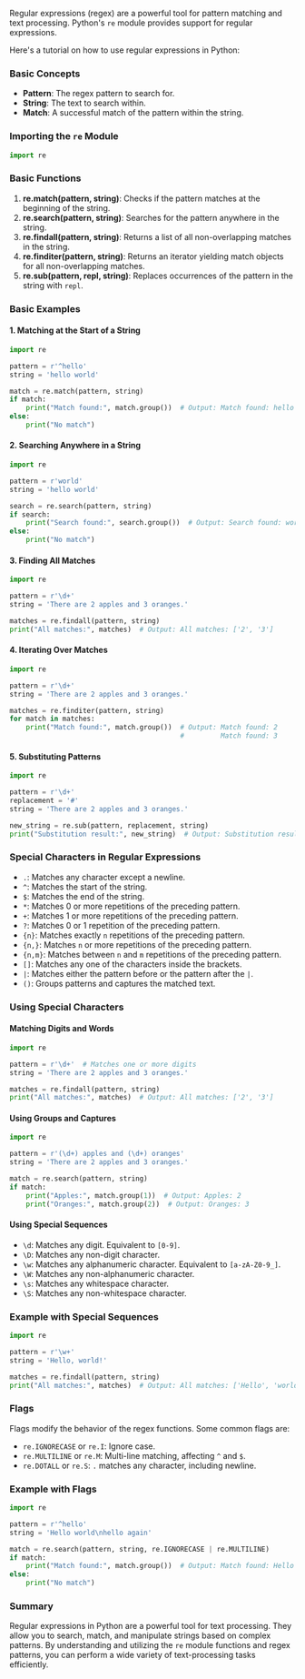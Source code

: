 Regular expressions (regex) are a powerful tool for pattern matching and text processing. Python's `re` module provides support for regular expressions.

Here's a tutorial on how to use regular expressions in Python:

### Basic Concepts

- **Pattern**: The regex pattern to search for.
- **String**: The text to search within.
- **Match**: A successful match of the pattern within the string.

### Importing the `re` Module

```python
import re
```

### Basic Functions

1. **re.match(pattern, string)**: Checks if the pattern matches at the beginning of the string.
2. **re.search(pattern, string)**: Searches for the pattern anywhere in the string.
3. **re.findall(pattern, string)**: Returns a list of all non-overlapping matches in the string.
4. **re.finditer(pattern, string)**: Returns an iterator yielding match objects for all non-overlapping matches.
5. **re.sub(pattern, repl, string)**: Replaces occurrences of the pattern in the string with `repl`.

### Basic Examples

#### 1. Matching at the Start of a String

```python
import re

pattern = r'^hello'
string = 'hello world'

match = re.match(pattern, string)
if match:
    print("Match found:", match.group())  # Output: Match found: hello
else:
    print("No match")
```

#### 2. Searching Anywhere in a String

```python
import re

pattern = r'world'
string = 'hello world'

search = re.search(pattern, string)
if search:
    print("Search found:", search.group())  # Output: Search found: world
else:
    print("No match")
```

#### 3. Finding All Matches

```python
import re

pattern = r'\d+'
string = 'There are 2 apples and 3 oranges.'

matches = re.findall(pattern, string)
print("All matches:", matches)  # Output: All matches: ['2', '3']
```

#### 4. Iterating Over Matches

```python
import re

pattern = r'\d+'
string = 'There are 2 apples and 3 oranges.'

matches = re.finditer(pattern, string)
for match in matches:
    print("Match found:", match.group())  # Output: Match found: 2
                                          #         Match found: 3
```

#### 5. Substituting Patterns

```python
import re

pattern = r'\d+'
replacement = '#'
string = 'There are 2 apples and 3 oranges.'

new_string = re.sub(pattern, replacement, string)
print("Substitution result:", new_string)  # Output: Substitution result: There are # apples and # oranges.
```

### Special Characters in Regular Expressions

- `.`: Matches any character except a newline.
- `^`: Matches the start of the string.
- `$`: Matches the end of the string.
- `*`: Matches 0 or more repetitions of the preceding pattern.
- `+`: Matches 1 or more repetitions of the preceding pattern.
- `?`: Matches 0 or 1 repetition of the preceding pattern.
- `{n}`: Matches exactly `n` repetitions of the preceding pattern.
- `{n,}`: Matches `n` or more repetitions of the preceding pattern.
- `{n,m}`: Matches between `n` and `m` repetitions of the preceding pattern.
- `[]`: Matches any one of the characters inside the brackets.
- `|`: Matches either the pattern before or the pattern after the `|`.
- `()`: Groups patterns and captures the matched text.

### Using Special Characters

#### Matching Digits and Words

```python
import re

pattern = r'\d+'  # Matches one or more digits
string = 'There are 2 apples and 3 oranges.'

matches = re.findall(pattern, string)
print("All matches:", matches)  # Output: All matches: ['2', '3']
```

#### Using Groups and Captures

```python
import re

pattern = r'(\d+) apples and (\d+) oranges'
string = 'There are 2 apples and 3 oranges.'

match = re.search(pattern, string)
if match:
    print("Apples:", match.group(1))  # Output: Apples: 2
    print("Oranges:", match.group(2))  # Output: Oranges: 3
```

#### Using Special Sequences

- `\d`: Matches any digit. Equivalent to `[0-9]`.
- `\D`: Matches any non-digit character.
- `\w`: Matches any alphanumeric character. Equivalent to `[a-zA-Z0-9_]`.
- `\W`: Matches any non-alphanumeric character.
- `\s`: Matches any whitespace character.
- `\S`: Matches any non-whitespace character.

### Example with Special Sequences

```python
import re

pattern = r'\w+'
string = 'Hello, world!'

matches = re.findall(pattern, string)
print("All matches:", matches)  # Output: All matches: ['Hello', 'world']
```

### Flags

Flags modify the behavior of the regex functions. Some common flags are:

- `re.IGNORECASE` or `re.I`: Ignore case.
- `re.MULTILINE` or `re.M`: Multi-line matching, affecting `^` and `$`.
- `re.DOTALL` or `re.S`: `.` matches any character, including newline.

### Example with Flags

```python
import re

pattern = r'^hello'
string = 'Hello world\nhello again'

match = re.search(pattern, string, re.IGNORECASE | re.MULTILINE)
if match:
    print("Match found:", match.group())  # Output: Match found: Hello
else:
    print("No match")
```

### Summary

Regular expressions in Python are a powerful tool for text processing. They allow you to search, match, and manipulate strings based on complex patterns. By understanding and utilizing the `re` module functions and regex patterns, you can perform a wide variety of text-processing tasks efficiently.